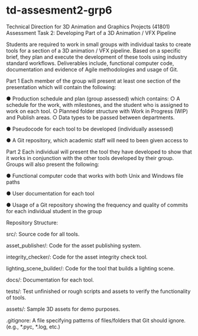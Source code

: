 # td-assesment2-grp6
Technical Direction for 3D Animation and Graphics Projects (41801) Assessment Task 2: Developing Part of a 3D Animation / VFX Pipeline

Students are required to work in small groups with individual tasks to create tools for a section of
a 3D animation / VFX pipeline. Based on a specific brief, they plan and execute the development
of these tools using industry standard workflows. Deliverables include, functional computer code,
documentation and evidence of Agile methodologies and usage of Git.

Part 1
Each member of the group will present at least one section of the presentation which will contain
the following:

● Production schedule and plan (group assessed) which contains:
   ○ A schedule for the work, with milestones, and the student who is assigned to work
   on each tool.
   ○ Planned folder structure with Work in Progress (WIP) and Publish areas.
   ○ Data types to be passed between departments.
   
● Pseudocode for each tool to be developed (individually assessed)

● A Git repository, which academic staff will need to been given access to

Part 2
Each individual will present the tool they have developed to show that it works in conjunction with the
other tools developed by their group.
Groups will also present the following:

● Functional computer code that works with both Unix and Windows file paths

● User documentation for each tool

● Usage of a Git repository showing the frequency and quality of commits for each individual
student in the group

Repository Structure:

  src/: Source code for all tools.
  
   asset_publisher/: Code for the asset publishing system.
    
   integrity_checker/: Code for the asset integrity check tool.
    
   lighting_scene_builder/: Code for the tool that builds a lighting scene.
    
  docs/: Documentation for each tool.
  
  tests/: Test unfinished or rough scripts and assets to verify the functionality of tools.
  
  assets/: Sample 3D assets for demo purposes.
  
  .gitignore: A file specifying patterns of files/folders that Git should ignore. (e.g., *.pyc, *.log, etc.)
